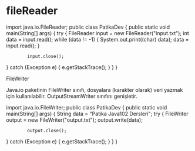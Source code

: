 # fileReader
import java.io.FileReader; 
public class PatikaDev { public static void main(String[] args) { try { FileReader input = new FileReader("input.txt"); 
int data = input.read(); while (data != -1) { System.out.print((char) data);                 data = input.read();
            }

            input.close();
} catch (Exception e) {             e.getStackTrace();
        }
    }
}


FileWriter


Java.io paketinin FileWriter sınıfı, dosyalara (karakter olarak) veri yazmak için kullanılabilir. OutputStreamWriter sınıfını genişletir.



import java.io.FileWriter; 
public class PatikaDev { public static void main(String[] args) { String data = "Patika Java102 Dersleri"; 
try { FileWriter output = new FileWriter("output.txt");             output.write(data);

            output.close();
} catch (Exception e) {             e.getStackTrace();
        }
    }
}
